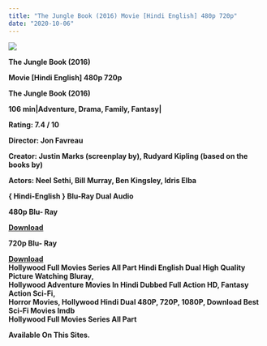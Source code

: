 ```yaml
---
title: "The Jungle Book (2016) Movie [Hindi English] 480p 720p"
date: "2020-10-06"
---
```


[![](https://1.bp.blogspot.com/-I11Njfk_Dm0/X3wLjYcOrcI/AAAAAAAAAVY/zoGDW5BP28UGTpoqkyOWo9bhMpf5iFe0gCLcBGAsYHQ/s16000/jungle_book.webp)](https://1.bp.blogspot.com/-I11Njfk_Dm0/X3wLjYcOrcI/AAAAAAAAAVY/zoGDW5BP28UGTpoqkyOWo9bhMpf5iFe0gCLcBGAsYHQ/s755/jungle_book.webp)

 **The Jungle Book (2016)**

**Movie \[Hindi English\] 480p 720p** 

**The Jungle Book (2016)**

**106 min|Adventure, Drama, Family, Fantasy|**

**Rating: 7.4 / 10** 

**Director: Jon Favreau**

**Creator: Justin Marks (screenplay by), Rudyard Kipling (based on the books by)**

**Actors: Neel Sethi, Bill Murray, Ben Kingsley, Idris Elba**

 **{ Hindi-English } Blu-Ray Dual Audio**

**480p Blu- Ray**

**[Download](https://earningkarlo.blogspot.com/2020/09/join-now.html#?o=84bbb3867bdca90e8be767c49beb9d618b55271ed60281f7129076fe7bde90d91229e06242c88c2cb270bb16f4d2ed755c8ea55e901a0bd2)** 

**720p Blu- Ray**

**[Download](https://topkiearning.blogspot.com/2020/07/100-trusted-url-shortener-sites-no.html#?o=58554b8fad17454623977b0c38655df1420044df86599f24a665b94f4573df3416860fd193c247d04178f35d232389a776a33f259938e616)**  
**Hollywood Full Movies Series All Part Hindi English Dual High Quality Picture Watching Bluray,**  
 **Hollywood Adventure Movies In Hindi Dubbed Full Action HD, Fantasy Action Sci-Fi,**  
**Horror Movies, Hollywood Hindi Dual 480P, 720P, 1080P, Download Best Sci-Fi Movies Imdb**   
**Hollywood Full Movies Series All Part**

**Available On This Sites.**

